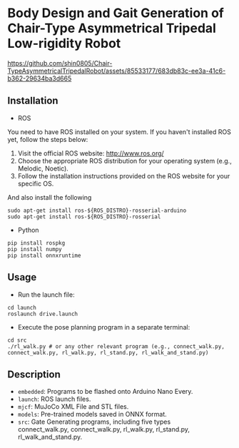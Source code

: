 # Body Design and Gait Generation of <br>Chair-Type Asymmetrical Tripedal <br>Low-rigidity Robot
https://github.com/shin0805/Chair-TypeAsymmetricalTripedalRobot/assets/85533177/683db83c-ee3a-41c6-b362-29634ba3d665


## Installation
- ROS

You need to have ROS installed on your system. If you haven't installed ROS yet, follow the steps below:
1. Visit the official ROS website: http://www.ros.org/
2. Choose the appropriate ROS distribution for your operating system (e.g., Melodic, Noetic).
3. Follow the installation instructions provided on the ROS website for your specific OS.

And also install the following
```shell
sudo apt-get install ros-${ROS_DISTRO}-rosserial-arduino
sudo apt-get install ros-${ROS_DISTRO}-rosserial
```

- Python
```shell
pip install rospkg
pip install numpy
pip install onnxruntime
```
## Usage
- Run the launch file:
```shell
cd launch
roslaunch drive.launch
```

- Execute the pose planning program in a separate terminal:
```shell
cd src
./rl_walk.py # or any other relevant program (e.g., connect_walk.py, connect_walk.py, rl_walk.py, rl_stand.py, rl_walk_and_stand.py)
```

## Description
- `embedded`: Programs to be flashed onto Arduino Nano Every.
- `launch`: ROS launch files.
- `mjcf`: MuJoCo XML File and STL files.
- `models`: Pre-trained models saved in ONNX format.
- `src`: Gate Generating programs, including five types  
connect_walk.py, connect_walk.py, rl_walk.py, rl_stand.py, rl_walk_and_stand.py.

